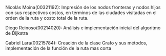 Nicolás Moina(00321192): Impresión de los nodos fronteras y nodos hijos con sus respectivos costos, en términos de las ciudades visitadas en el orden de la ruta y costo total de la ruta. 

Diego Reinoso(00214020): Análisis e implementación inicial del algoritmo de Dijkstra

Gabriel Lara(00215784): Creación de la clase Grafo y sus métodos, implementación de la función de la ruta mas corta 


